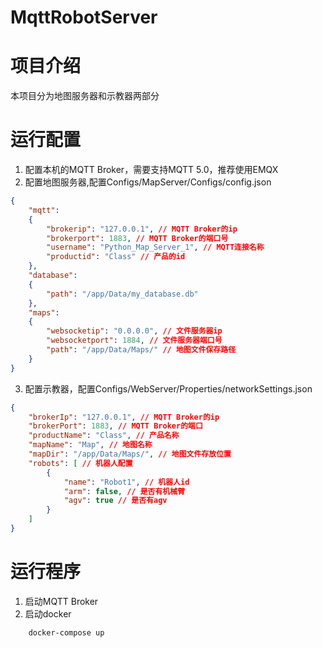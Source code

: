 # MqttRobotServer

# 项目介绍
本项目分为地图服务器和示教器两部分
# 运行配置
1. 配置本机的MQTT Broker，需要支持MQTT 5.0，推荐使用EMQX
2. 配置地图服务器,配置Configs/MapServer/Configs/config.json
```json
{
    "mqtt":
    {
        "brokerip": "127.0.0.1", // MQTT Broker的ip
        "brokerport": 1883, // MQTT Broker的端口号
        "username": "Python_Map_Server_1", // MQTT连接名称
        "productid": "Class" // 产品的id
    },
    "database":
    {
        "path": "/app/Data/my_database.db"
    },
    "maps":
    {
        "websocketip": "0.0.0.0", // 文件服务器ip
        "websocketport": 1884, // 文件服务器端口号
        "path": "/app/Data/Maps/" // 地图文件保存路径
    }
}
```
3. 配置示教器，配置Configs/WebServer/Properties/networkSettings.json
```json
{
    "brokerIp": "127.0.0.1", // MQTT Broker的ip
    "brokerPort": 1883, // MQTT Broker的端口
    "productName": "Class", // 产品名称
    "mapName": "Map", // 地图名称
    "mapDir": "/app/Data/Maps/", // 地图文件存放位置
    "robots": [ // 机器人配置
        {
            "name": "Robot1", // 机器人id
            "arm": false, // 是否有机械臂
            "agv": true // 是否有agv
        }
    ]
}
```
# 运行程序
1. 启动MQTT Broker
2. 启动docker
```bash
    docker-compose up
```